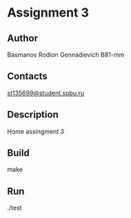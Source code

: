 # Assignment 3
## Author
Basmanov Rodion Gennadievich B81-mm
## Contacts
st135699@student.spbu.ru
## Description
Home assingment 3
## Build
make
## Run
./test